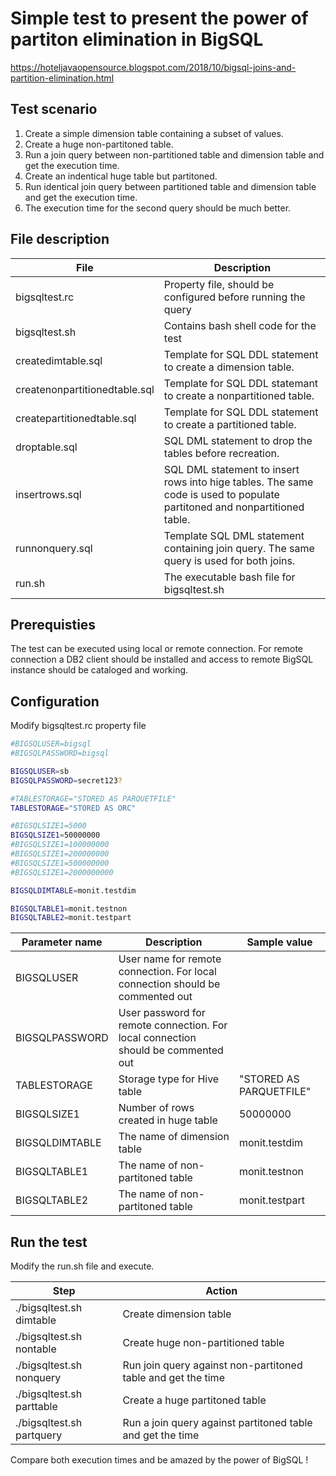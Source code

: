 # Simple test to present the power of partiton elimination in BigSQL

https://hoteljavaopensource.blogspot.com/2018/10/bigsql-joins-and-partition-elimination.html

## Test scenario

1. Create a simple dimension table containing a subset of values.
1. Create a huge non-partitoned table.
1. Run a join query between non-partitioned table and dimension table and get the execution time.
1. Create an indentical huge table but partitoned.
1. Run identical join query between partitioned table and dimension table and get the execution time.
1. The execution time for the second query should be much better.

## File description
| File | Description
------------ | -------------
bigsqltest.rc | Property file, should be configured before running the query
bigsqltest.sh | Contains bash shell code for the test
createdimtable.sql | Template for SQL DDL statement to create a dimension table.
createnonpartitionedtable.sql | Template for SQL DDL statemant to create a nonpartitioned table.
createpartitionedtable.sql | Template for SQL DDL statement to create a partitioned table.
droptable.sql | SQL DML statement to drop the tables before recreation.
insertrows.sql | SQL DML statement to insert rows into hige tables. The same code is used to populate partitoned and nonpartitioned table.
runnonquery.sql | Template SQL DML statement containing join query. The same query is used for both joins.
run.sh | The executable bash file for bigsqltest.sh

## Prerequisties

The test can be executed using local or remote connection. For remote connection a DB2 client should be installed and access to remote BigSQL instance should be cataloged and working.

## Configuration

Modify bigsqltest.rc property file
```bash
#BIGSQLUSER=bigsql
#BIGSQLPASSWORD=bigsql

BIGSQLUSER=sb
BIGSQLPASSWORD=secret123?

#TABLESTORAGE="STORED AS PARQUETFILE"
TABLESTORAGE="STORED AS ORC"

#BIGSQLSIZE1=5000
BIGSQLSIZE1=50000000
#BIGSQLSIZE1=100000000
#BIGSQLSIZE1=200000000
#BIGSQLSIZE1=500000000
#BIGSQLSIZE1=2000000000

BIGSQLDIMTABLE=monit.testdim

BIGSQLTABLE1=monit.testnon
BIGSQLTABLE2=monit.testpart
```
Parameter name | Description | Sample value
------------ | ------------- | ---
BIGSQLUSER | User name for remote connection. For local connection should be commented out  |
BIGSQLPASSWORD | User password for remote connection. For local connection should be commented out
TABLESTORAGE | Storage type for Hive table | "STORED AS PARQUETFILE"
BIGSQLSIZE1 | Number of rows created in huge table | 50000000
BIGSQLDIMTABLE | The name of dimension table | monit.testdim
BIGSQLTABLE1 | The name of non-partitoned table | monit.testnon
BIGSQLTABLE2 | The name of non-partitoned table | monit.testpart

## Run the test

Modify the run.sh file and execute.

Step | Action 
----- | -----
./bigsqltest.sh dimtable | Create dimension table
./bigsqltest.sh nontable | Create huge non-partitioned table
./bigsqltest.sh nonquery | Run join query against non-partitoned table and get the time
./bigsqltest.sh parttable | Create a huge partitoned table
./bigsqltest.sh partquery | Run a join query against partitoned table and get the time

Compare both execution times and be amazed by the power of BigSQL !

